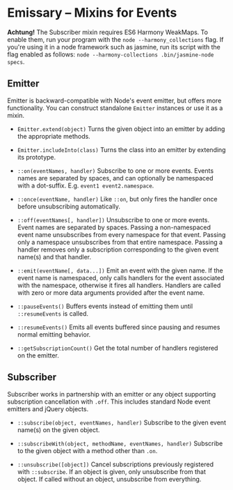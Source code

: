 # Emissary – Mixins for Events

**Achtung!** The Subscriber mixin requires ES6 Harmony WeakMaps. To enable them, run your program with the  `node --harmony_collections` flag. If you're using it in a node framework such as jasmine, run its script with the flag enabled as follows: `node --harmony-collections .bin/jasmine-node specs`.

## Emitter

Emitter is backward-compatible with Node's event emitter, but offers more functionality. You can construct standalone `Emitter` instances or use it as a mixin.

* `Emitter.extend(object)`
  Turns the given object into an emitter by adding the appropriate methods.

* `Emitter.includeInto(class)`
  Turns the class into an emitter by extending its prototype.

* `::on(eventNames, handler)`
  Subscribe to one or more events. Events names are separated by spaces, and can optionally be namespaced with a dot-suffix. E.g. `event1 event2.namespace`.
  
* `::once(eventName, handler)`
  Like `::on`, but only fires the handler once before unsubscribing automatically.

* `::off(eventNames[, handler])`
  Unsubscribe to one or more events. Event names are separated by spaces. Passing a non-namespaced event name unsubscribes from every namespace for that event. Passing only a namespace unsubscribes from that entire namespace. Passing a handler removes only a subscription corresponding to the given event name(s) and that handler.
  
* `::emit(eventName[, data...])`
  Emit an event with the given name. If the event name is namespaced, only calls handlers for the event associated with the namespace, otherwise it fires all handlers. Handlers are called with zero or more data arguments provided after the event name.

* `::pauseEvents()`
  Buffers events instead of emitting them until `::resumeEvents` is called.
  
* `::resumeEvents()`
  Emits all events buffered since pausing and resumes normal emitting behavior.

* `::getSubscriptionCount()`
  Get the total number of handlers registered on the emitter.
  
## Subscriber

Subscriber works in partnership with an emitter or any object supporting subscription cancellation with `.off`. This includes standard Node event emitters and jQuery objects.

* `::subscribe(object, eventNames, handler)`
  Subscribe to the given event name(s) on the given object.
  
* `::subscribeWith(object, methodName, eventNames, handler)`
  Subscribe to the given object with a method other than `.on`.

* `::unsubscribe([object])`
  Cancel subscriptions previously registered with `::subscribe`. If an object is given, only unsubscribe from that object. If called without an object, unsubscribe from everything.
